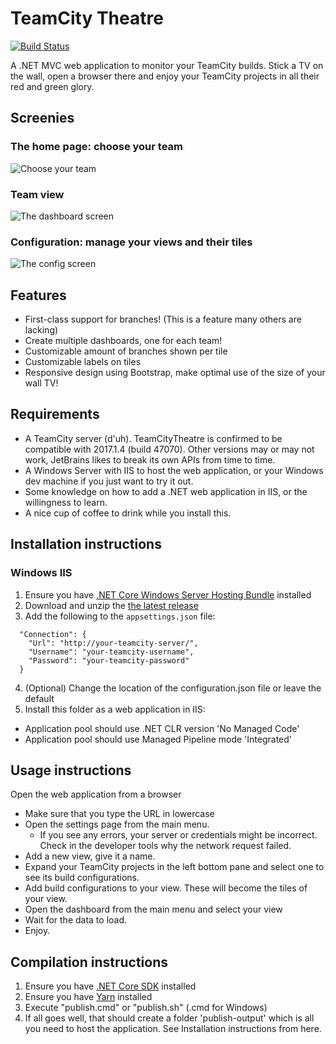 # TeamCity Theatre 

[![Build Status](https://travis-ci.org/amoerie/teamcity-theatre.svg?branch=master)](https://travis-ci.org/amoerie/teamcity-theatre)

A .NET MVC web application to monitor your TeamCity builds. 
Stick a TV on the wall, open a browser there and enjoy your TeamCity projects in all their red and green glory.

## Screenies

### The home page: choose your team
![Choose your team](http://i.imgur.com/64YxBRb.png)

### Team view
![The dashboard screen](http://i.imgur.com/izZiWVd.png)

### Configuration: manage your views and their tiles
![The config screen](http://i.imgur.com/4Rg4yi6.png)

## Features

- First-class support for branches! (This is a feature many others are lacking)
- Create multiple dashboards, one for each team!
- Customizable amount of branches shown per tile
- Customizable labels on tiles
- Responsive design using Bootstrap, make optimal use of the size of your wall TV!

## Requirements

- A TeamCity server (d'uh). TeamCityTheatre is confirmed to be compatible with 2017.1.4 (build 47070). Other versions may or may not work, JetBrains likes to break its own APIs from time to time.
- A Windows Server with IIS to host the web application, or your Windows dev machine if you just want to try it out.
- Some knowledge on how to add a .NET web application in IIS, or the willingness to learn.
- A nice cup of coffee to drink while you install this. 

## Installation instructions

### Windows IIS

1. Ensure you have [.NET Core Windows Server Hosting Bundle](https://docs.microsoft.com/en-us/aspnet/core/publishing/iis?tabs=aspnetcore1x) installed 
2. Download and unzip the [the latest release](https://github.com/amoerie/teamcity-theatre/releases)
3. Add the following to the `appsettings.json` file:

```
  "Connection": {
    "Url": "http://your-teamcity-server/",
    "Username": "your-teamcity-username",
    "Password": "your-teamcity-password"
  }
```

4. (Optional) Change the location of the configuration.json file or leave the default
5. Install this folder as a web application in IIS:
  - Application pool should use .NET CLR version 'No Managed Code'
  - Application pool should use Managed Pipeline mode 'Integrated'
  
## Usage instructions

Open the web application from a browser
  - Make sure that you type the URL in lowercase
  - Open the settings page from the main menu. 
    - If you see any errors, your server or credentials might be incorrect. Check in the developer tools why the network request failed.
  - Add a new view, give it a name.
  - Expand your TeamCity projects in the left bottom pane and select one to see its build configurations.
  - Add build configurations to your view. These will become the tiles of your view.
  - Open the dashboard from the main menu and select your view
  - Wait for the data to load. 
  - Enjoy.

## Compilation instructions

1. Ensure you have [.NET Core SDK](https://www.microsoft.com/net/download/core) installed
2. Ensure you have [Yarn](https://yarnpkg.com) installed
3. Execute "publish.cmd" or "publish.sh" (.cmd for Windows)
4. If all goes well, that should create a folder 'publish-output' which is all you need to host the application. See Installation instructions from here.

